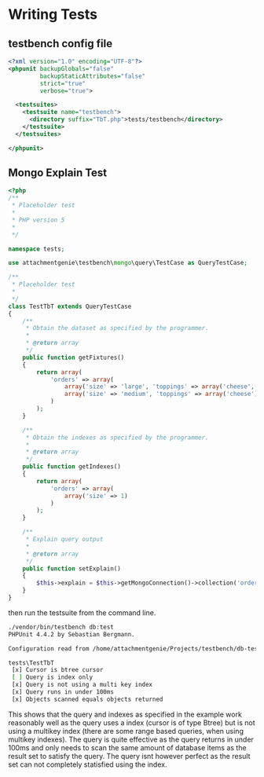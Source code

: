 # Writing Tests

## testbench config file

``` xml
<?xml version="1.0" encoding="UTF-8"?>
<phpunit backupGlobals="false"
         backupStaticAttributes="false"
         strict="true"
         verbose="true">

  <testsuites>
    <testsuite name="testbench">
      <directory suffix="TbT.php">tests/testbench</directory>
    </testsuite>
  </testsuites>

</phpunit>
```

## Mongo Explain Test

``` php
<?php
/**
 * Placeholder test
 *
 * PHP version 5
 *
 */

namespace tests;

use attachmentgenie\testbench\mongo\query\TestCase as QueryTestCase;

/**
 * Placeholder test
 *
 */
class TestTbT extends QueryTestCase
{
    /**
     * Obtain the dataset as specified by the programmer.
     *
     * @return array
     */
    public function getFixtures()
    {
        return array(
            'orders' => array(
                array('size' => 'large', 'toppings' => array('cheese', 'ham')),
                array('size' => 'medium', 'toppings' => array('cheese'))
            )
        );
    }

    /**
     * Obtain the indexes as specified by the programmer.
     *
     * @return array
     */
    public function getIndexes()
    {
        return array(
            'orders' => array(
                array('size' => 1)
            )
        );
    }

    /**
     * Explain query output
     *
     * @return array
     */
    public function setExplain()
    {
        $this->explain = $this->getMongoConnection()->collection('orders')->find(array('size' => 'medium'))->explain();
    }
}
```
then run the testsuite from the command line.

``` bash
./vendor/bin/testbench db:test
PHPUnit 4.4.2 by Sebastian Bergmann.

Configuration read from /home/attachmentgenie/Projects/testbench/db-test.xml.dist

tests\TestTbT
 [x] Cursor is btree cursor
 [ ] Query is index only
 [x] Query is not using a multi key index
 [x] Query runs in under 100ms
 [x] Objects scanned equals objects returned
```

This shows that the query and indexes as specified in the example work reasonably well as the query uses a index (cursor is of type Btree)
but is not using a multikey index (there are some range based queries, when using multikey indexes). The query is quite effective as the 
query returns in under 100ms and only needs to scan the same amount of database items as the result set to satisfy the query.
The query isnt however perfect as the result set can not completely statisfied using the index.
